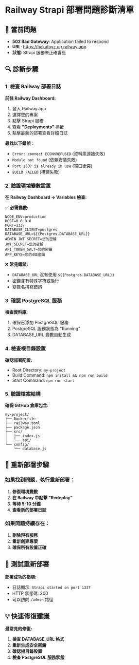 # Railway Strapi 部署問題診斷清單

## 🚨 當前問題
- **502 Bad Gateway**: Application failed to respond
- **URL**: https://hakatoyz.up.railway.app
- **狀態**: Strapi 服務未正確響應

## 🔍 診斷步驟

### 1. 檢查 Railway 部署日誌
**前往 Railway Dashboard:**
1. 登入 Railway.app
2. 選擇您的專案
3. 點擊 Strapi 服務
4. 查看 **"Deployments"** 標籤
5. 點擊最新的部署查看詳細日誌

**尋找以下錯誤：**
- `Error: connect ECONNREFUSED` (資料庫連接失敗)
- `Module not found` (依賴安裝失敗)
- `Port 1337 is already in use` (端口衝突)
- `BUILD FAILED` (構建失敗)

### 2. 驗證環境變數設置
**在 Railway Dashboard → Variables 檢查:**

✅ **必需變數:**
```
NODE_ENV=production
HOST=0.0.0.0
PORT=1337
DATABASE_CLIENT=postgres
DATABASE_URL=${{Postgres.DATABASE_URL}}
ADMIN_JWT_SECRET=您的密鑰
JWT_SECRET=您的密鑰
API_TOKEN_SALT=您的密鑰
APP_KEYS=您的4個密鑰
```

❌ **常見錯誤:**
- `DATABASE_URL` 沒有使用 `${{Postgres.DATABASE_URL}}`
- 密鑰含有特殊字符或換行
- 變數名拼寫錯誤

### 3. 確認 PostgreSQL 服務
**檢查資料庫:**
1. 確保已添加 PostgreSQL 服務
2. PostgreSQL 服務狀態為 "Running"
3. DATABASE_URL 變數自動生成

### 4. 檢查根目錄設置
**確認部署配置:**
- Root Directory: `my-project`
- Build Command: `npm install && npm run build`
- Start Command: `npm run start`

### 5. 驗證檔案結構
**確保 GitHub 倉庫包含:**
```
my-project/
├── Dockerfile
├── railway.toml
├── package.json
├── src/
│   ├── index.js
│   └── api/
└── config/
    └── database.js
```

## 🔄 重新部署步驟

### 如果找到問題，執行重新部署：

1. **修復環境變數**
2. **在 Railway 中點擊 "Redeploy"**
3. **等待 5-10 分鐘**
4. **查看新的部署日誌**

### 如果問題持續存在：

1. **刪除現有服務**
2. **重新創建專案**
3. **確保所有設置正確**

## 🧪 測試重新部署

**部署成功的指標:**
- 日誌顯示: `Strapi started on port 1337`
- HTTP 狀態碼: 200
- 可以訪問 `/admin` 路徑

## 💡 快速修復建議

**最常見的修復:**
1. **檢查 DATABASE_URL 格式**
2. **重新生成安全密鑰**
3. **確認根目錄設置**
4. **檢查 PostgreSQL 服務狀態** 